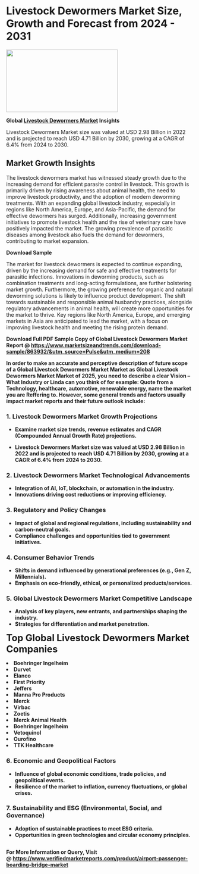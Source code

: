 <H1>Livestock Dewormers Market Size, Growth and Forecast from 2024 - 2031</H1><img class="aligncenter size-medium wp-image-584254" src="https://thirdeyenews.in/wp-content/uploads/2024/09/Global-Market-Research-300x168.jpeg" alt="" width="300" height="168" /><p><strong>Global&nbsp;<a href="https://www.marketsizeandtrends.com/download-sample/863932/&amp;utm_source=Pulse&amp;utm_medium=208">Livestock Dewormers Market</a> Insights</strong></p><p>Livestock Dewormers Market size was valued at USD 2.98 Billion in 2022 and is projected to reach USD 4.71 Billion by 2030, growing at a CAGR of 6.4% from 2024 to 2030.</p><p><h2>Market Growth Insights</h2> <p>The livestock dewormers market has witnessed steady growth due to the increasing demand for efficient parasite control in livestock. This growth is primarily driven by rising awareness about animal health, the need to improve livestock productivity, and the adoption of modern deworming treatments. With an expanding global livestock industry, especially in regions like North America, Europe, and Asia-Pacific, the demand for effective dewormers has surged. Additionally, increasing government initiatives to promote livestock health and the rise of veterinary care have positively impacted the market. The growing prevalence of parasitic diseases among livestock also fuels the demand for dewormers, contributing to market expansion.</p> <p><strong>Download Sample</strong></p> <p>The market for livestock dewormers is expected to continue expanding, driven by the increasing demand for safe and effective treatments for parasitic infections. Innovations in deworming products, such as combination treatments and long-acting formulations, are further bolstering market growth. Furthermore, the growing preference for organic and natural deworming solutions is likely to influence product development. The shift towards sustainable and responsible animal husbandry practices, alongside regulatory advancements in animal health, will create more opportunities for the market to thrive. Key regions like North America, Europe, and emerging markets in Asia are anticipated to lead the market, with a focus on improving livestock health and meeting the rising protein demand.</p> <p><strong></p><p><span class=""><strong>Download Full PDF Sample Copy of Global Livestock Dewormers Market Report</strong> @ <a href="https://www.marketsizeandtrends.com/download-sample/863932/&amp;utm_source=Pulse&amp;utm_medium=208" target="_blank">https://www.marketsizeandtrends.com/download-sample/863932/&amp;utm_source=Pulse&amp;utm_medium=208</a></span></p><p>In order to make an accurate and perceptive description of future scope of a Global&nbsp;Livestock Dewormers Market Market as Global&nbsp;Livestock Dewormers Market Market of 2025, you need to describe a clear Vision &ndash; What Industry or Linda can you think of for example: Quote from a Technology, healthcare, automotive, renewable energy, name the market you are Reffering to. However, some general trends and factors usually impact market reports and their future outlook include:</p><h3>1.&nbsp;<strong>Livestock Dewormers Market Growth Projections</strong></h3><ul><li>Examine market size trends, revenue estimates and CAGR (Compounded Annual Growth Rate) projections.</li><li><p>Livestock Dewormers Market size was valued at USD 2.98 Billion in 2022 and is projected to reach USD 4.71 Billion by 2030, growing at a CAGR of 6.4% from 2024 to 2030.</p></li></ul><h3>2.&nbsp;<strong>Livestock Dewormers Market Technological Advancements</strong></h3><ul><li>Integration of AI, IoT, blockchain, or automation in the industry.</li><li>Innovations driving cost reductions or improving efficiency.</li></ul><h3>3.&nbsp;<strong>Regulatory and Policy Changes</strong></h3><ul><li>Impact of global and regional regulations, including sustainability and carbon-neutral goals.</li><li>Compliance challenges and opportunities tied to government initiatives.</li></ul><h3>4.&nbsp;<strong>Consumer Behavior Trends</strong></h3><ul><li>Shifts in demand influenced by generational preferences (e.g., Gen Z, Millennials).</li><li>Emphasis on eco-friendly, ethical, or personalized products/services.</li></ul><h3>5.&nbsp;<strong>Global Livestock Dewormers Market Competitive Landscape</strong></h3><ul><li>Analysis of key players, new entrants, and partnerships shaping the industry.</li><li>Strategies for differentiation and market penetration.</li></ul><p data-pm-slice="1 1 []"><span style="color: inherit; font-family: inherit; font-size: 25px;">Top Global Livestock Dewormers Market Companies</span></p><div class="" data-test-id=""><p><li>Boehringer Ingelheim</li><li> Durvet</li><li> Elanco</li><li> First Priority</li><li> Jeffers</li><li> Manna Pro Products</li><li> Merck</li><li> Virbac</li><li> Zoetis</li><li> Merck Animal Health</li><li> Boehringer Ingelheim</li><li> Vetoquinol</li><li> Ourofino</li><li> TTK Healthcare</li></p></div><h3>6.&nbsp;<strong>Economic and Geopolitical Factors</strong></h3><ul><li>Influence of global economic conditions, trade policies, and geopolitical events.</li><li>Resilience of the market to inflation, currency fluctuations, or global crises.</li></ul><h3>7.&nbsp;<strong>Sustainability and ESG (Environmental, Social, and Governance)</strong></h3><ul><li>Adoption of sustainable practices to meet ESG criteria.</li><li>Opportunities in green technologies and circular economy principles.</li></ul><h2><strong style="font-size: 14px;">For More Information or Query, Visit @&nbsp;</strong><a style="background-color: #ffffff; font-size: 14px;" href="https://www.marketsizeandtrends.com/report/livestock-dewormers-market/" target="_blank">https://www.verifiedmarketreports.com/product/airport-passenger-boarding-bridge-market</a></h2>
